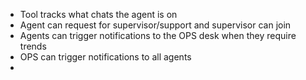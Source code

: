 * Tool tracks what chats the agent is on
* Agent can request for supervisor/support and supervisor can join
* Agents can trigger notifications to the OPS desk when they require trends
* OPS can trigger notifications to all agents
* 